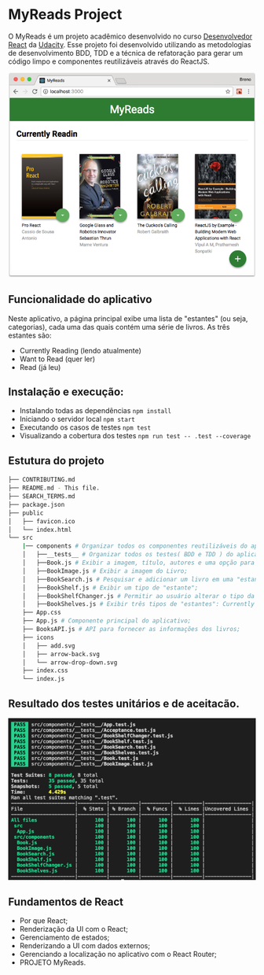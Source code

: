 # MyReads Project

O MyReads é um projeto acadêmico desenvolvido no curso [Desenvolvedor React](https://br.udacity.com/course/react-nanodegree--nd019/) 
da [Udacity](https://br.udacity.com/). Esse projeto foi desenvolvido utilizando as metodologias de desenvolvimento BDD, TDD e a técnica de refatoração para gerar um código limpo e componentes reutilizáveis através do ReactJS.  

<p align="center">
  <img src="https://raw.githubusercontent.com/brolam/reactnd-myreads/master/docs/images/main_screen.png" width="600" />
</p>  

## Funcionalidade do aplicativo
Neste aplicativo, a página principal exibe uma lista de "estantes" (ou seja, categorias), cada uma das quais contém uma série de livros. As três estantes são:

- Currently Reading (lendo atualmente)
- Want to Read (quer ler)
- Read (já leu) 

## Instalação e execução:

* Instalando todas as dependências `npm install`
* Iniciando o servidor local `npm start`
* Executando os casos de testes `npm test`
* Visualizando a cobertura dos testes `npm run test -- .test --coverage`

## Estutura do projeto
```bash
├── CONTRIBUTING.md
├── README.md - This file.
├── SEARCH_TERMS.md
├── package.json 
├── public
│   ├── favicon.ico
│   └── index.html
└── src
    |── components # Organizar todos os componentes reutilizáveis do aplicativo;
    │   ├──__tests__ # Organizar todos os testes( BDD e TDD ) do aplicativo;
    │   ├──Book.js # Exibir a imagem, título, autores e uma opção para alterar a "estante" do livro; 
    │   ├──BookImage.js # Exibir a imagem do Livro;
    │   ├──BookSearch.js # Pesquisar e adicionar um livro em uma "estante";
    │   ├──BookShelf.js # Exibir um tipo de "estante";
    │   ├──BookShelfChanger.js # Permitir ao usuário alterar o tipo da "estantes" do livro;
    │   ├──BookShelves.js # Exibir três tipos de "estantes": Currently Reading (lendo atualmente), Want to Read (quer ler) a Read (já leu);
    ├── App.css
    ├── App.js # Componente principal do aplicativo;
    ├── BooksAPI.js # API para fornecer as informações dos livros;
    ├── icons
    │   ├── add.svg
    │   ├── arrow-back.svg
    │   └── arrow-drop-down.svg
    ├── index.css
    └── index.js
```

## Resultado dos testes unitários e de aceitacão.

<p align="center">
  <img src="https://raw.githubusercontent.com/brolam/reactnd-myreads/master/docs/images/test_coverage.png" width="600" />
</p>  

## Fundamentos de React
- Por que React;
- Renderização da UI com o React;
- Gerenciamento de estados;
- Renderizando a UI com dados externos;
- Gerenciando a localização no aplicativo com o React Router;
- PROJETO MyReads.